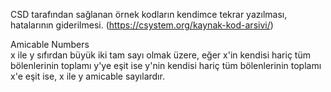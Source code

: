 CSD tarafından sağlanan örnek kodların kendimce tekrar yazılması, hatalarının giderilmesi. (https://csystem.org/kaynak-kod-arsivi/)<br/>

Amicable Numbers<br/>
x ile y sıfırdan büyük iki tam sayı olmak üzere, eğer x'in kendisi hariç tüm bölenlerinin toplamı y'ye eşit ise y'nin kendisi hariç tüm bölenlerinin toplamı x'e eşit ise, x ile y amicable sayılardır. 
